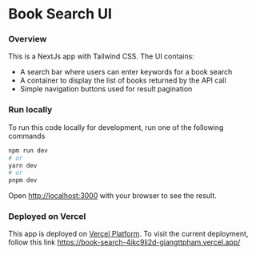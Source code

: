 # Book Search UI

### Overview

This is a NextJs app with Tailwind CSS. The UI contains:

- A search bar where users can enter keywords for a book search
- A container to display the list of books returned by the API call
- Simple navigation buttons used for result pagination

### Run locally

To run this code locally for development, run one of the following commands

```bash
npm run dev
# or
yarn dev
# or
pnpm dev
```

Open [http://localhost:3000](http://localhost:3000) with your browser to see the result.

### Deployed on Vercel

This app is deployed on [Vercel Platform](https://vercel.com/new?utm_medium=default-template&filter=next.js&utm_source=create-next-app&utm_campaign=create-next-app-readme). To visit the current deployment, follow this link https://book-search-4ikc9li2d-giangttpham.vercel.app/
